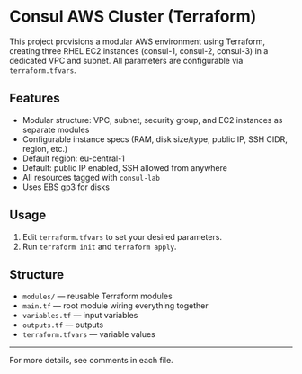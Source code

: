 # Consul AWS Cluster (Terraform)

This project provisions a modular AWS environment using Terraform, creating three RHEL EC2 instances (consul-1, consul-2, consul-3) in a dedicated VPC and subnet. All parameters are configurable via `terraform.tfvars`.

## Features

- Modular structure: VPC, subnet, security group, and EC2 instances as separate modules
- Configurable instance specs (RAM, disk size/type, public IP, SSH CIDR, region, etc.)
- Default region: eu-central-1
- Default: public IP enabled, SSH allowed from anywhere
- All resources tagged with `consul-lab`
- Uses EBS gp3 for disks

## Usage

1. Edit `terraform.tfvars` to set your desired parameters.
2. Run `terraform init` and `terraform apply`.

## Structure

- `modules/` — reusable Terraform modules
- `main.tf` — root module wiring everything together
- `variables.tf` — input variables
- `outputs.tf` — outputs
- `terraform.tfvars` — variable values

---

For more details, see comments in each file.

